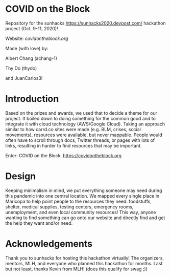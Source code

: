 # COVID on the Block  
Repository for the sunhacks https://sunhacks2020.devpost.com/ hackathon project (Oct. 9-11, 2020)! 

Website: *covidontheblock.org*

Made (with love) by: 

Albert Chang (achang-1) 

Thy Do (thydo) 

and JuanCarlos3!

# Introduction 
Based on the prizes and awards, we used that to decide a theme for our project. 
It boiled down to doing something for the common good and to integrate it with cloud technology (AWS/Google Cloud). 
Taking an approach similar to how carrd.co sites were made (e.g. BLM, crises, social movements), resources were available, but never mappable. 
People would often have to scroll through docs, Twitter threads, or pages with lots of links, resulting in harder to find resources that may be important. 

Enter: COVID on the Block. https://covidontheblock.org  

# Design 
Keeping minimalism in mind, we put everything someone may need during this pandemic into one central location. We mapped every single place in Maricopa to help point people to the resources they need: foodstuffs, shelter, medical supplies, testing centers, emergency rooms, unemployment, and even local community resources! This way, anyone wanting to find something can go onto our website and directly find and get the help they want and/or need. 

# Acknowledgements
Thank you to sunhacks for hosting this hackathon virtually! The organizers, mentors, MLH, and everyone who planned this hackathon for months. 
Last but not least, thanks Kevin from MLH! (does this qualify for swag ;))   
